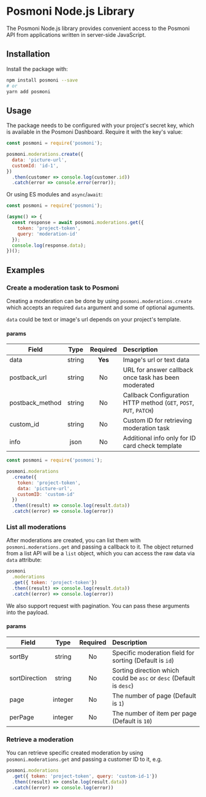 # Posmoni Node.js Library

The Posmoni Node.js library provides convenient access to the Posmoni API from
applications written in server-side JavaScript.

## Installation

Install the package with:

```sh
npm install posmoni --save
# or
yarn add posmoni
```

## Usage

The package needs to be configured with your project's secret key, which is
available in the Posmoni Dashboard. Require it with the key's
value:

<!-- prettier-ignore -->
```js
const posmoni = require('posmoni');

posmoni.moderations.create({
  data: 'picture-url',
  customId: 'id-1',
})
  .then(customer => console.log(customer.id))
  .catch(error => console.error(error));
```

Or using ES modules and `async`/`await`:

```js
const posmoni = require('posmoni');

(async() => {
  const response = await posmoni.moderations.get({
    token: 'project-token',
    query: 'moderation-id'
  });
  console.log(response.data);
})();
```

## Examples

### Create a moderation task to Posmoni
Creating a moderation can be done by using `posmoni.moderations.create` which accepts an required `data` argument and some of optional aguments.

`data` could be text or image's url depends on your project's template.

#### params

| Field        | Type           | Required  | Description |
| ------------- |:-------------:| :-----:| :-----|
| data | string | **Yes** | Image's url or text data |
| postback_url| string | No | URL for answer callback once task has been moderated |
| postback_method| string | No | Callback Configuration HTTP method (`GET`, `POST`, `PUT`, `PATCH`) |
| custom_id | string | No | Custom ID for retrieving moderation task |
| info | json | No | Additional info only for ID card check template |

```js
const posmoni = require('posmoni');

posmoni.moderations
  .create({
    token: 'project-token',
    data: 'picture-url',
    customID: 'custom-id'
  })
  .then((result) => console.log(result.data))
  .catch((error) => console.log(error))
```

### List all moderations

After moderations are created, you can list them with `posmoni.moderations.get` and passing
a callback to it. The object returned from a list API will be a `list` object, which you
can access the raw data via `data` attribute:

```javascript
posmoni
  .moderations
  .get({ token: 'project-token'})
  .then((result) => console.log(result.data))
  .catch((error) => console.log(error))
```

We also support request with pagination. You can pass these arguments into the payload.

#### params

| Field        | Type           | Required  | Description |
| ------------- |:-------------:| :-----:| :-----|
| sortBy | string | No | Specific moderation field for sorting (Default is `id`) |
| sortDirection| string| No | Sorting direction which could be `asc` or `desc` (Default is `desc`) |
| page| integer | No | The number of page (Default is `1`) |
| perPage | integer | No | The number of item per page (Default is `10`) |

### Retrieve a moderation

You can retrieve specific created moderation by using `posmoni.moderations.get` and passing a
customer ID to it, e.g.

```javascript
posmoni.moderations
  .get({ token: 'project-token', query: 'custom-id-1'})
  .then((result) => consle.log(result.data))
  .catch((error) => console.log(error))
```
